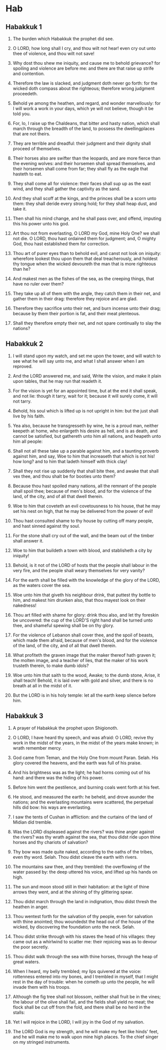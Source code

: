 # Hab

## Habakkuk 1

1. The burden which Habakkuk the prophet did see.

2. O LORD, how long shall I cry, and thou wilt not hear! even cry out unto thee of violence, and thou wilt not save!

3. Why dost thou shew me iniquity, and cause me to behold grievance? for spoiling and violence are before me: and there are that raise up strife and contention.

4. Therefore the law is slacked, and judgment doth never go forth: for the wicked doth compass about the righteous; therefore wrong judgment proceedeth.

5. Behold ye among the heathen, and regard, and wonder marvellously: for I will work a work in your days, which ye will not believe, though it be told you.

6. For, lo, I raise up the Chaldeans, that bitter and hasty nation, which shall march through the breadth of the land, to possess the dwellingplaces that are not theirs.

7. They are terrible and dreadful: their judgment and their dignity shall proceed of themselves.

8. Their horses also are swifter than the leopards, and are more fierce than the evening wolves: and their horsemen shall spread themselves, and their horsemen shall come from far; they shall fly as the eagle that hasteth to eat.

9. They shall come all for violence: their faces shall sup up as the east wind, and they shall gather the captivity as the sand.

10. And they shall scoff at the kings, and the princes shall be a scorn unto them: they shall deride every strong hold; for they shall heap dust, and take it.

11. Then shall his mind change, and he shall pass over, and offend, imputing this his power unto his god.

12. Art thou not from everlasting, O LORD my God, mine Holy One? we shall not die. O LORD, thou hast ordained them for judgment; and, O mighty God, thou hast established them for correction.

13. Thou art of purer eyes than to behold evil, and canst not look on iniquity: wherefore lookest thou upon them that deal treacherously, and holdest thy tongue when the wicked devoureth the man that is more righteous than he?

14. And makest men as the fishes of the sea, as the creeping things, that have no ruler over them?

15. They take up all of them with the angle, they catch them in their net, and gather them in their drag: therefore they rejoice and are glad.

16. Therefore they sacrifice unto their net, and burn incense unto their drag; because by them their portion is fat, and their meat plenteous.

17. Shall they therefore empty their net, and not spare continually to slay the nations?

## Habakkuk 2

1. I will stand upon my watch, and set me upon the tower, and will watch to see what he will say unto me, and what I shall answer when I am reproved.

2. And the LORD answered me, and said, Write the vision, and make it plain upon tables, that he may run that readeth it.

3. For the vision is yet for an appointed time, but at the end it shall speak, and not lie: though it tarry, wait for it; because it will surely come, it will not tarry.

4. Behold, his soul which is lifted up is not upright in him: but the just shall live by his faith.

5. Yea also, because he transgresseth by wine, he is a proud man, neither keepeth at home, who enlargeth his desire as hell, and is as death, and cannot be satisfied, but gathereth unto him all nations, and heapeth unto him all people:

6. Shall not all these take up a parable against him, and a taunting proverb against him, and say, Woe to him that increaseth that which is not his! how long? and to him that ladeth himself with thick clay!

7. Shall they not rise up suddenly that shall bite thee, and awake that shall vex thee, and thou shalt be for booties unto them?

8. Because thou hast spoiled many nations, all the remnant of the people shall spoil thee; because of men's blood, and for the violence of the land, of the city, and of all that dwell therein.

9. Woe to him that coveteth an evil covetousness to his house, that he may set his nest on high, that he may be delivered from the power of evil!

10. Thou hast consulted shame to thy house by cutting off many people, and hast sinned against thy soul.

11. For the stone shall cry out of the wall, and the beam out of the timber shall answer it.

12. Woe to him that buildeth a town with blood, and stablisheth a city by iniquity!

13. Behold, is it not of the LORD of hosts that the people shall labour in the very fire, and the people shall weary themselves for very vanity?

14. For the earth shall be filled with the knowledge of the glory of the LORD, as the waters cover the sea.

15. Woe unto him that giveth his neighbour drink, that puttest thy bottle to him, and makest him drunken also, that thou mayest look on their nakedness!

16. Thou art filled with shame for glory: drink thou also, and let thy foreskin be uncovered: the cup of the LORD'S right hand shall be turned unto thee, and shameful spewing shall be on thy glory.

17. For the violence of Lebanon shall cover thee, and the spoil of beasts, which made them afraid, because of men's blood, and for the violence of the land, of the city, and of all that dwell therein.

18. What profiteth the graven image that the maker thereof hath graven it; the molten image, and a teacher of lies, that the maker of his work trusteth therein, to make dumb idols?

19. Woe unto him that saith to the wood, Awake; to the dumb stone, Arise, it shall teach! Behold, it is laid over with gold and silver, and there is no breath at all in the midst of it.

20. But the LORD is in his holy temple: let all the earth keep silence before him.

## Habakkuk 3

1. A prayer of Habakkuk the prophet upon Shigionoth.

2. O LORD, I have heard thy speech, and was afraid: O LORD, revive thy work in the midst of the years, in the midst of the years make known; in wrath remember mercy.

3. God came from Teman, and the Holy One from mount Paran. Selah. His glory covered the heavens, and the earth was full of his praise.

4. And his brightness was as the light; he had horns coming out of his hand: and there was the hiding of his power.

5. Before him went the pestilence, and burning coals went forth at his feet.

6. He stood, and measured the earth: he beheld, and drove asunder the nations; and the everlasting mountains were scattered, the perpetual hills did bow: his ways are everlasting.

7. I saw the tents of Cushan in affliction: and the curtains of the land of Midian did tremble.

8. Was the LORD displeased against the rivers? was thine anger against the rivers? was thy wrath against the sea, that thou didst ride upon thine horses and thy chariots of salvation?

9. Thy bow was made quite naked, according to the oaths of the tribes, even thy word. Selah. Thou didst cleave the earth with rivers.

10. The mountains saw thee, and they trembled: the overflowing of the water passed by: the deep uttered his voice, and lifted up his hands on high.

11. The sun and moon stood still in their habitation: at the light of thine arrows they went, and at the shining of thy glittering spear.

12. Thou didst march through the land in indignation, thou didst thresh the heathen in anger.

13. Thou wentest forth for the salvation of thy people, even for salvation with thine anointed; thou woundedst the head out of the house of the wicked, by discovering the foundation unto the neck. Selah.

14. Thou didst strike through with his staves the head of his villages: they came out as a whirlwind to scatter me: their rejoicing was as to devour the poor secretly.

15. Thou didst walk through the sea with thine horses, through the heap of great waters.

16. When I heard, my belly trembled; my lips quivered at the voice: rottenness entered into my bones, and I trembled in myself, that I might rest in the day of trouble: when he cometh up unto the people, he will invade them with his troops.

17. Although the fig tree shall not blossom, neither shall fruit be in the vines; the labour of the olive shall fail, and the fields shall yield no meat; the flock shall be cut off from the fold, and there shall be no herd in the stalls:

18. Yet I will rejoice in the LORD, I will joy in the God of my salvation.

19. The LORD God is my strength, and he will make my feet like hinds' feet, and he will make me to walk upon mine high places. To the chief singer on my stringed instruments.

